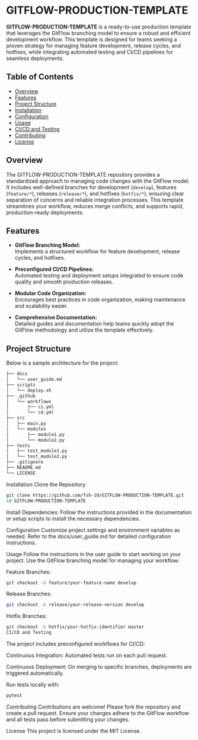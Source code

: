 # GITFLOW-PRODUCTION-TEMPLATE

**GITFLOW-PRODUCTION-TEMPLATE** is a ready-to-use production template that leverages the GitFlow branching model to ensure a robust and efficient development workflow. This template is designed for teams seeking a proven strategy for managing feature development, release cycles, and hotfixes, while integrating automated testing and CI/CD pipelines for seamless deployments.

## Table of Contents

- [Overview](#overview)
- [Features](#features)
- [Project Structure](#project-structure)
- [Installation](#installation)
- [Configuration](#configuration)
- [Usage](#usage)
- [CI/CD and Testing](#cicd-and-testing)
- [Contributing](#contributing)
- [License](#license)

## Overview

The GITFLOW-PRODUCTION-TEMPLATE repository provides a standardized approach to managing code changes with the GitFlow model. It includes well-defined branches for development (`develop`), features (`feature/*`), releases (`release/*`), and hotfixes (`hotfix/*`), ensuring clear separation of concerns and reliable integration processes. This template streamlines your workflow, reduces merge conflicts, and supports rapid, production-ready deployments.

## Features

- **GitFlow Branching Model:**  
  Implements a structured workflow for feature development, release cycles, and hotfixes.

- **Preconfigured CI/CD Pipelines:**  
  Automated testing and deployment setups integrated to ensure code quality and smooth production releases.

- **Modular Code Organization:**  
  Encourages best practices in code organization, making maintenance and scalability easier.

- **Comprehensive Documentation:**  
  Detailed guides and documentation help teams quickly adopt the GitFlow methodology and utilize the template effectively.

## Project Structure

Below is a sample architecture for the project:

```bash
├── docs
│   └── user_guide.md
├── scripts
│   └── deploy.sh
├── .github
│   └── workflows
│       ├── ci.yml
│       └── cd.yml
├── src
│   ├── main.py
│   └── modules
│       ├── module1.py
│       └── module2.py
├── tests
│   ├── test_module1.py
│   └── test_module2.py
├── .gitignore
├── README.md
└── LICENSE
```

Installation
Clone the Repository:
```bash
git clone https://github.com/fsh-10/GITFLOW-PRODUCTION-TEMPLATE.git
cd GITFLOW-PRODUCTION-TEMPLATE
```
Install Dependencies: Follow the instructions provided in the documentation or setup scripts to install the necessary dependencies.

Configuration
Customize project settings and environment variables as needed. Refer to the docs/user_guide.md for detailed configuration instructions.

Usage
Follow the instructions in the user guide to start working on your project. Use the GitFlow branching model for managing your workflow:

Feature Branches:
```bash
git checkout -b feature/your-feature-name develop
```
Release Branches:
```bash
git checkout -b release/your-release-version develop
```
Hotfix Branches:
```bash
git checkout -b hotfix/your-hotfix-identifier master
CI/CD and Testing
```
The project includes preconfigured workflows for CI/CD:

Continuous Integration:
Automated tests run on each pull request.

Continuous Deployment:
On merging to specific branches, deployments are triggered automatically.

Run tests locally with:
```bash
pytest
```
Contributing
Contributions are welcome! Please fork the repository and create a pull request. Ensure your changes adhere to the GitFlow workflow and all tests pass before submitting your changes.

License
This project is licensed under the MIT License.
